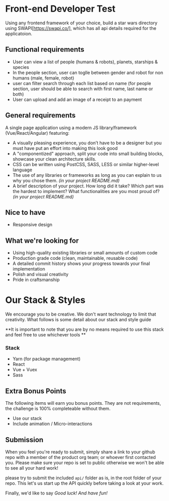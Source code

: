 # Front-end Developer Test
Using any frontend framework of your choice, build a star wars directory using SWAPI[https://swapi.co/], which has all api details required for the applicatoion.

## Functional requirements
- User can view a list of people (humans & robots), planets, starships & species
- In the people section, user can toglle between gender and robot for non humans (male, female, robot)
- user can filter search through each list based on name (for people section, user should be able to search with first name,    last name or both)
- User can upload and add an image of a receipt to an payment

## General requirements
A single page application using a modern JS library/framework (Vue/React/Angular) featuring:
- A visually pleasing experience, you don’t have to be a designer but you must have put an effort into making this look good
- A "componentized" approach, split your code into small building blocks, showcase your clean architecture skills.
- CSS can be written using PostCSS, SASS, LESS or similar higher-level language
- The use of any libraries or frameworks as long as you can explain to us why you chose them. _(in your project README.md)_
- A brief description of your project. How long did it take? Which part was the hardest to implement? What functionalities are you most proud of? _(in your project README.md)_

## Nice to have
- Responsive design

## What we're looking for
- Using high-quality existing libraries or small amounts of custom code
- Production grade code (clean, maintainable, reusable code)
- A detailed commit history shows your progress towards your final implementation
- Polish and visual creativity
- Pride in craftsmanship

# Our Stack & Styles
We encourage you to be creative. We don't want technology to limit that creativity. What follows is some detail about our stack and style guide

**It is important to note that you are by no means required to use this stack and feel free to use whichever tools **

### Stack
- Yarn (for package management)
- React
- Vue + Vuex 
- Sass

## Extra Bonus Points
The following items will earn you bonus points. They are not requirements, the challenge is 100% completeable without them. 
- Use our stack
- Include animation / Micro-interactions

## Submission
When you feel you're ready to submit, simply share a link to your github repo with a member of the product org team; or whoever first contacted you. Please make sure your repo is set to public otherwise we won't be able to see all your hard work! 

please try to submit the included `api/` folder as is, in the root folder of your repo. This let's us start up the API quickly before taking a look at your work. 

Finally, we'd like to say *Good luck! And have fun!*
